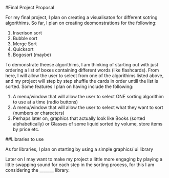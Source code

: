 #Final Project Proposal

For my final project, I plan on creating a visualisaton for different sotring algorithims. So far, I plan on creating deomonstrations for the following: 

1. Inserison sort
2. Bubble sort
3. Merge Sort
4. Quicksort
5. Bogosort (maybe)

To demonstrate theese algorithims, I am thinking of starting out with just ordering a list of boxes containing different words (like flashcards). From here, I will allow the user to 
select from one of the algorithims listed above, and my project will step by step shuffle the cards in order untill the list is sorted. Some features I plan on having include the following:

1. A menu/window that will allow the user to select ONE sorting algorithim to use at a time (radio buttons)
2. A menu/window that will allow the user to select what they want to sort (numbers or charecters)
3. Perhaps later on, graphics that actually look like Books (sorted alphabetically) or Glasses of some liquid sorted by volume, store items by price etc.

##Libraries to use

As for libraries, I plan on starting by using a simple graphics/ ui library 

Later on I may want to make my project a little more engaging by playing a little swapping sound for each step in the sorting process, for this I am considering the _______ library.